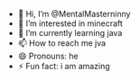 - 👋 Hi, I’m @MentalMasterninny
- 👀 I’m interested in minecraft
- 🌱 I’m currently learning java
- 📫 How to reach me jva
- 😄 Pronouns: he
- ⚡ Fun fact: i am amazing

<!---
MentalMasterninny/MentalMasterninny is a ✨ special ✨ repository because its `README.md` (this file) appears on your GitHub profile.
You can click the Preview link to take a look at your changes.
--->
